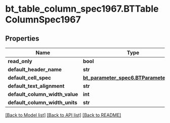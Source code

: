 # bt_table_column_spec1967.BTTableColumnSpec1967

## Properties
Name | Type | Description | Notes
------------ | ------------- | ------------- | -------------
**read_only** | **bool** |  | [optional] 
**default_header_name** | **str** |  | [optional] 
**default_cell_spec** | [**bt_parameter_spec6.BTParameterSpec6**](BTParameterSpec6.md) |  | [optional] 
**default_text_alignment** | **str** |  | [optional] 
**default_column_width_value** | **int** |  | [optional] 
**default_column_width_units** | **str** |  | [optional] 

[[Back to Model list]](../README.md#documentation-for-models) [[Back to API list]](../README.md#documentation-for-api-endpoints) [[Back to README]](../README.md)


